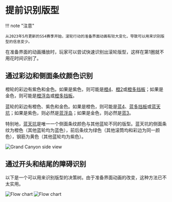# 提前识别版型

!!! note "注意"

    从2023年5月更新的SS4赛季开始，滚轮行动的准备界面动画有较大变化，导致可以用来识别版型的信息变少。

在准备界面的动画播放时，玩家可以尝试快速识别出滚轮版型，这样在第1圈就不用花时间识别了。

## 通过彩边和侧面条纹颜色识别

橙轮的彩边有紫色和金色。如果是紫色，则可能是[橙4](../rolls/easy-4.zh.md#橙轮)、[橙2](../rolls/closed-open-open-closed.zh.md#橙轮)或[橙多挡板](../rolls/5-waller.zh.md)；如果是金色，则可能是[橙浮岛](../rolls/isolated-duo.zh.md#橙轮)或[橙多挡板](../rolls/5-waller.zh.md)。

蓝轮的彩边有橙色、紫色和金色。如果是橙色，则可能是[蓝4](../rolls/easy-4.zh.md#蓝轮)、[蓝多挡板](../rolls/pillar-trench.zh.md)或[蓝天坑](../rolls/grand-canyon.zh.md)；如果是紫色，则必然是[蓝浮岛](../rolls/isolated-duo.zh.md#蓝轮)；如果是金色，则必然是[蓝3](../rolls/closed-open-open-closed.zh.md#蓝轮)。

特别地，[蓝天坑](../rolls/grand-canyon.zh.md)是唯一一个侧面条纹颜色与其他蓝轮不同的版型。蓝天坑的侧面条纹为橙色（其他蓝轮均为蓝色），前后条纹为绿色（其他滚筒均和彩边为同一颜色），钢筋为黄色（其他蓝轮均为紫色）。

![Grand Canyon side view](../images/advanced/recognizing-variants/grand-canyon-side-view.jpg)

## 通过开头和结尾的障碍识别

以下是一个可以用来识别版型的决策树。由于准备界面动画的改变，这种方法已不太实用。

![Flow chart](../images/advanced/recognizing-variants/flow-chart-light.jpg#only-light)
![Flow chart](../images/advanced/recognizing-variants/flow-chart-dark.jpg#only-dark)

<!--
Not useful:

## Rolls

The strategies you can use to detect each roll early on are described below.

### 5 Waller

[5 Waller](../rolls/5-waller.md) has pillars in front and nothing in back. The picture below shows 5 Waller orange.

![5 Waller](../images/advanced/recognizing-variants/5-waller.jpg)

### Isolated Duo

[Isolated Duo](../rolls/isolated-duo.md) has nothing in front and pillars in back. The picture below shows Isolated Duo orange and Isolated Duo blue.

![Isolated Duo](../images/advanced/recognizing-variants/isolated-duo.jpg)

### Closed-Open & Open-Closed

[Closed-Open and Open-Closed](../rolls/closed-open-open-closed.md) can both be recognized by the fact that they have pillars in front and pillars in back. The picture below shows Closed-Open orange and Open-Closed blue.

![Closed-Open & Open-Closed](../images/advanced/recognizing-variants/closed-open-open-closed.jpg)

### Easy 4

[Easy 4](../rolls/easy-4.md) has a wall in front and pillars in back. The picture below shows Easy 4 orange and Easy 4 blue.

![Easy 4](../images/advanced/recognizing-variants/easy-4.jpg)

### Grand Canyon

[Grand Canyon](../rolls/grand-canyon.md) has a wall in front and a wall in back. The picture below shows Grand Canyon blue.

![Grand Canyon side view](../images/advanced/recognizing-variants/grand-canyon.jpg)

[Grand Canyon](../rolls/grand-canyon.md) is the only roll with green striped inner edges and a yellow bar.

![Grand Canyon side view](../images/advanced/recognizing-variants/grand-canyon-side-view.jpg)

### Pillar Trench

Like Grand Canyon, [Pillar Trench](../rolls/pillar-trench.md) also has a wall in front and a wall in back. The picture below shows Pillar Trench blue.

![Pillar Trench](../images/advanced/recognizing-variants/pillar-trench.jpg)

To differentiate it from Grand Canyon, check that the roll has oranged striped inner edges and a purple bar.

![Pillar Trench side view](../images/advanced/recognizing-variants/pillar-trench-side-view.jpg)

## Other tips

[Isolated Duo](../rolls/isolated-duo.md) Blue can be recognized early by its purple edge color, as it is the only blue roller with purple edges.

![Isolated Duo Blue](../images/advanced/recognizing-variants/isolated-duo-blue-side-view.jpg)

Similarly, [Open-Closed](../rolls/closed-open-open-closed.md) Blue can be recognized early by its gold edge color, as it is the only blue roller with gold edges.

![Isolated Duo Blue](../images/advanced/recognizing-variants/open-closed-blue-side-view.jpg)
-->
